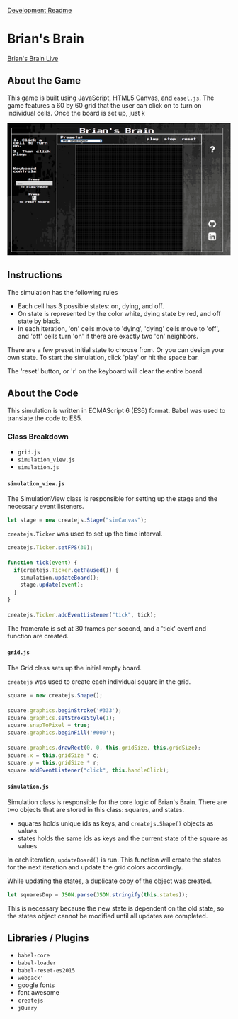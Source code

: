 [Development Readme](docs/development_readme.md)

# Brian's Brain

[Brian's Brain Live](https://davidhu2000.github.io/brians_brain/)

## About the Game

This game is built using JavaScript, HTML5 Canvas, and `easel.js`. The game features a 60 by 60 grid that the user can click on to turn on individual cells. Once the board is set up, just k

![Simulation animation](assets/images/simulation.gif)

## Instructions

The simulation has the following rules
- Each cell has 3 possible states: on, dying, and off.
- On state is represented by the color white, dying state by red, and off state by black.
- In each iteration, 'on' cells move to 'dying', 'dying' cells move to 'off', and 'off' cells turn 'on' if there are exactly two 'on' neighbors.

There are a few preset initial state to choose from. Or you can design your own state. To start the simulation, click 'play' or hit the space bar.

The 'reset' button, or 'r' on the keyboard will clear the entire board.

## About the Code

This simulation is written in ECMAScript 6 (ES6) format. Babel was used to translate the code to ES5.

### Class Breakdown

- `grid.js`
- `simulation_view.js`
- `simulation.js`

#### `simulation_view.js`

The SimulationView class is responsible for setting up the stage and the necessary event listeners.

```js
let stage = new createjs.Stage("simCanvas");
```

`createjs.Ticker` was used to set up the time interval.

```js
createjs.Ticker.setFPS(30);

function tick(event) {
  if(createjs.Ticker.getPaused()) {
    simulation.updateBoard();
    stage.update(event);
  }
}

createjs.Ticker.addEventListener("tick", tick);
```

The framerate is set at 30 frames per second, and a 'tick' event and function are created.

#### `grid.js`

The Grid class sets up the initial empty board.

`createjs` was used to create each individual square in the grid.

```js
square = new createjs.Shape();

square.graphics.beginStroke('#333');
square.graphics.setStrokeStyle(1);
square.snapToPixel = true;
square.graphics.beginFill('#000');

square.graphics.drawRect(0, 0, this.gridSize, this.gridSize);
square.x = this.gridSize * c;
square.y = this.gridSize * r;
square.addEventListener("click", this.handleClick);
```

#### `simulation.js`

Simulation class is responsible for the core logic of Brian's Brain. There are two objects that are stored in this class: squares, and states.

- squares holds unique ids as keys, and `createjs.Shape()` objects as values.
- states holds the same ids as keys and the current state of the square as values.

In each iteration, `updateBoard()` is run. This function will create the states for the next iteration and update the grid colors accordingly.

While updating the states, a duplicate copy of the object was created.

```js
let squaresDup = JSON.parse(JSON.stringify(this.states));
```

This is necessary because the new state is dependent on the old state, so the states object cannot be modified until all updates are completed.

## Libraries / Plugins
- `babel-core`
- `babel-loader`
- `babel-reset-es2015`
- `webpack'`
- google fonts
- font awesome
- `createjs`
- `jQuery`
